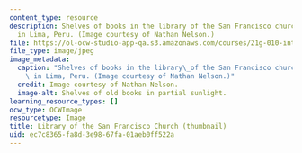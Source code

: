 ```yaml
---
content_type: resource
description: Shelves of books in the library of the San Francisco church/monastery
  in Lima, Peru. (Image courtesy of Nathan Nelson.)
file: https://ol-ocw-studio-app-qa.s3.amazonaws.com/courses/21g-010-introduction-to-european-and-latin-american-fiction-fall-2006/ec7c8365fa8d3e9867fa01aeb0ff522a_21g-010f06-th.jpg
file_type: image/jpeg
image_metadata:
  caption: "Shelves of books in the library\_of the San Francisco church/monastery\
    \ in Lima, Peru. (Image courtesy of Nathan Nelson.)"
  credit: Image courtesy of Nathan Nelson.
  image-alt: Shelves of old books in partial sunlight.
learning_resource_types: []
ocw_type: OCWImage
resourcetype: Image
title: Library of the San Francisco Church (thumbnail)
uid: ec7c8365-fa8d-3e98-67fa-01aeb0ff522a
---
```

